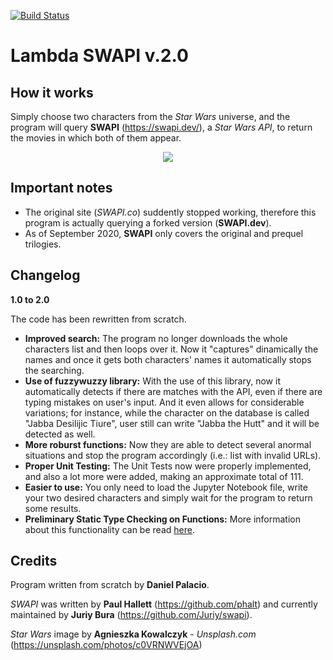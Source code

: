 [![Build Status](https://travis-ci.com/palaciodaniel/lambda_swapi_v2.0.svg?branch=master)](https://travis-ci.com/palaciodaniel/lambda_swapi_v2.0)

# Lambda SWAPI v.2.0

How it works
------------
Simply choose two characters from the *Star Wars* universe, and the program will query **SWAPI** (https://swapi.dev/), a *Star Wars API*, to return the movies in which both of them appear.

<p align="center"> 
<img src="https://images.unsplash.com/photo-1547700055-b61cacebece9?ixlib=rb-1.2.1&ixid=eyJhcHBfaWQiOjEyMDd9&auto=format&fit=crop&w=750&q=80">
</p>

Important notes
---------------
- The original site (*SWAPI.co*) suddently stopped working, therefore this program is actually querying a forked version (**SWAPI.dev**).
- As of September 2020, **SWAPI** only covers the original and prequel trilogies.

Changelog
---------
**1.0 to 2.0**

The code has been rewritten from scratch.

- **Improved search:** The program no longer downloads the whole characters list and then loops over it. Now it "captures" dinamically the names and once it gets both characters' names it automatically stops the searching.
- **Use of fuzzywuzzy library:** With the use of this library, now it automatically detects if there are matches with the API, even if there are typing mistakes on user's input. And it even allows for considerable variations; for instance, while the character on the database is called "Jabba Desilijic Tiure", user still can write "Jabba the Hutt" and it will be detected as well.
- **More roburst functions:** Now they are able to detect several anormal situations and stop the program accordingly (i.e.: list with invalid URLs).
- **Proper Unit Testing:** The Unit Tests now were properly implemented, and also a lot more were added, making an approximate total of 111.
- **Easier to use:** You only need to load the Jupyter Notebook file, write your two desired characters and simply wait for the program to return some results.
- **Preliminary Static Type Checking on Functions:** More information about this functionality can be read [here](https://medium.com/@ageitgey/learn-how-to-use-static-type-checking-in-python-3-6-in-10-minutes-12c86d72677b).

Credits
-------
Program written from scratch by **Daniel Palacio**.

*SWAPI* was written by **Paul Hallett** (https://github.com/phalt) and currently maintained by **Juriy Bura** (https://github.com/Juriy/swapi).

*Star Wars* image by **Agnieszka Kowalczyk** - *Unsplash.com* (https://unsplash.com/photos/c0VRNWVEjOA)



